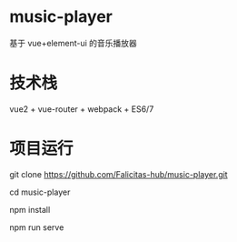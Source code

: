 # music-player
基于 vue+element-ui 的音乐播放器 

# 技术栈
vue2 + vue-router + webpack + ES6/7

# 项目运行
git clone https://github.com/Falicitas-hub/music-player.git  

cd music-player

npm install

npm run serve
